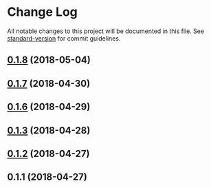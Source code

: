 # Change Log

All notable changes to this project will be documented in this file. See [standard-version](https://github.com/conventional-changelog/standard-version) for commit guidelines.

<a name="0.1.8"></a>
## [0.1.8](https://github.com/nurdism/nuxtjs-electron/compare/v0.1.7...v0.1.8) (2018-05-04)



<a name="0.1.7"></a>
## [0.1.7](https://github.com/nurdism/nuxtjs-electron/compare/v0.1.6...v0.1.7) (2018-04-30)



<a name="0.1.6"></a>
## [0.1.6](https://github.com/nurdism/nuxtjs-electron/compare/v0.1.4...v0.1.6) (2018-04-29)



<a name="0.1.3"></a>
## [0.1.3](https://github.com/nurdism/nuxtjs-electron/compare/v0.1.2...v0.1.3) (2018-04-28)



<a name="0.1.2"></a>
## [0.1.2](https://github.com/nurdism/nuxtjs-electron/compare/v0.1.1...v0.1.2) (2018-04-27)



<a name="0.1.1"></a>
## 0.1.1 (2018-04-27)
